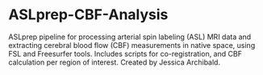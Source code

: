# ASLprep-CBF-Analysis
ASLprep pipeline for processing arterial spin labeling (ASL) MRI data and extracting cerebral blood flow (CBF) measurements in native space, using FSL and Freesurfer tools. Includes scripts for co-registration, and CBF calculation per region of interest. Created by Jessica Archibald.

